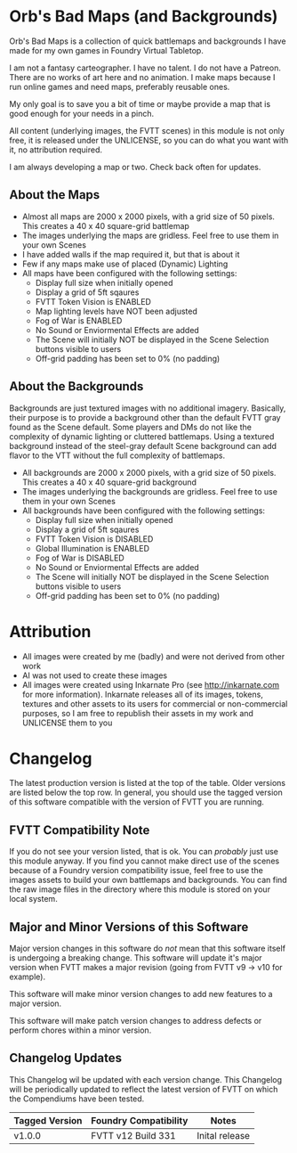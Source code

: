 # Orb's Bad Maps (and Backgrounds)
Orb's Bad Maps is a collection of quick battlemaps and backgrounds I have made for my own games in Foundry Virtual Tabletop.

I am not a fantasy carteographer.
I have no talent. I do not have a Patreon. 
There are no works of art here and no animation.
I make maps because I run online games and need maps, preferably reusable ones.

My only goal is to save you a bit of time or maybe provide a map that is good enough for your needs in a pinch.

All content (underlying images, the FVTT scenes) in this module is not only free, it is released under the UNLICENSE, so you can do what you want with it, no attribution required.

I am always developing a map or two. Check back often for updates.

## About the Maps
* Almost all maps are 2000 x 2000 pixels, with a grid size of 50 pixels. This creates a 40 x 40 square-grid battlemap
* The images underlying the maps are gridless. Feel free to use them in your own Scenes
* I have added walls if the map required it, but that is about it
* Few if any maps make use of placed (Dynamic) Lighting
* All maps have been configured with the following settings:
  * Display full size when initially opened
  * Display a grid of 5ft sqaures
  * FVTT Token Vision is ENABLED
  * Map lighting levels have NOT been adjusted
  * Fog of War is ENABLED
  * No Sound or Enviormental Effects are added
  * The Scene will initially NOT be displayed in the Scene Selection buttons visible to users
  * Off-grid padding has been set to 0% (no padding)

## About the Backgrounds
Backgrounds are just textured images with no additional imagery.
Basically, their purpose is to provide a background other than the default FVTT gray found as the Scene default.
Some players and DMs do not like the complexity of dynamic lighting or cluttered battlemaps. Using a textured background instead of the steel-gray default Scene background can add flavor to the VTT without the full complexity of battlemaps.

* All backgrounds are 2000 x 2000 pixels, with a grid size of 50 pixels. This creates a 40 x 40 square-grid background
* The images underlying the backgrounds are gridless. Feel free to use them in your own Scenes
* All backgrounds have been configured with the following settings:
  * Display full size when initially opened
  * Display a grid of 5ft sqaures
  * FVTT Token Vision is DISABLED
  * Global Illumination is ENABLED
  * Fog of War is DISABLED
  * No Sound or Enviormental Effects are added
  * The Scene will initially NOT be displayed in the Scene Selection buttons visible to users
  * Off-grid padding has been set to 0% (no padding)

# Attribution
* All images were created by me (badly) and were not derived from other work
* AI was not used to create these images 
* All images were created using Inkarnate Pro (see http://inkarnate.com for more information). Inkarnate releases all of its images, tokens, textures and other assets to its users for commercial or non-commercial purposes, so I am free to republish their assets in my work and UNLICENSE them to you

# Changelog
The latest production version is listed at the top of the table.
Older versions are listed below the top row.
In general, you should use the tagged version of this software compatible with the version of FVTT you are running.

## FVTT Compatibility Note
If you do not see your version listed, that is ok. You can _probably_ just use this module anyway.
If you find you cannot make direct use of the scenes because of a Foundry version compatibility issue, feel free to use the images assets to build your own battlemaps and backgrounds.
You can find the raw image files in the directory where this module is stored on your local system.

## Major and Minor Versions of this Software
Major version changes in this software do _not_ mean that this software itself is undergoing a breaking change.
This software will update it's major version when FVTT makes a major revision (going from FVTT v9 -> v10 for example).

This software will make minor version changes to add new features to a major version.

This software will make patch version changes to address defects or perform chores within a minor version.

## Changelog Updates
This Changelog wil be updated with each version change.
This Changelog will be periodically updated to reflect the latest version of FVTT on which the Compendiums have been tested.

| Tagged Version | Foundry Compatibility | Notes |
|----------------|-----------------------|-------|
| v1.0.0         | FVTT v12 Build 331    |Inital release|